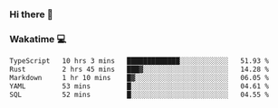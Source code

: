 ### Hi there 👋

<!--
**kikyou14/kikyou14** is a ✨ _special_ ✨ repository because its `README.md` (this file) appears on your GitHub profile.

Here are some ideas to get you started:

- 🔭 I’m currently working on ...
- 🌱 I’m currently learning ...
- 👯 I’m looking to collaborate on ...
- 🤔 I’m looking for help with ...
- 💬 Ask me about ...
- 📫 How to reach me: ...
- 😄 Pronouns: ...
- ⚡ Fun fact: ...
-->

### Wakatime 💻

<!--START_SECTION:waka-->

```txt
TypeScript   10 hrs 3 mins   █████████████░░░░░░░░░░░░   51.93 %
Rust         2 hrs 45 mins   ███▓░░░░░░░░░░░░░░░░░░░░░   14.28 %
Markdown     1 hr 10 mins    █▓░░░░░░░░░░░░░░░░░░░░░░░   06.05 %
YAML         53 mins         █░░░░░░░░░░░░░░░░░░░░░░░░   04.61 %
SQL          52 mins         █░░░░░░░░░░░░░░░░░░░░░░░░   04.55 %
```

<!--END_SECTION:waka-->